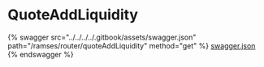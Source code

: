 # QuoteAddLiquidity

{% swagger src="../../../../.gitbook/assets/swagger.json" path="/ramses/router/quoteAddLiquidity" method="get" %}
[swagger.json](../../../../.gitbook/assets/swagger.json)
{% endswagger %}
